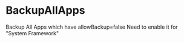 # BackupAllApps
 Backup All Apps which have allowBackup=false
 Need to enable it for "System Framework"